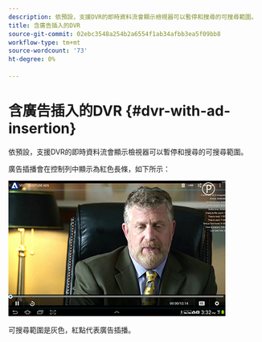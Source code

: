```yaml
---
description: 依預設，支援DVR的即時資料流會顯示檢視器可以暫停和搜尋的可搜尋範圍。
title: 含廣告插入的DVR
source-git-commit: 02ebc3548a254b2a6554f1ab34afbb3ea5f09bb8
workflow-type: tm+mt
source-wordcount: '73'
ht-degree: 0%

---
```


# 含廣告插入的DVR {#dvr-with-ad-insertion}

依預設，支援DVR的即時資料流會顯示檢視器可以暫停和搜尋的可搜尋範圍。

廣告插播會在控制列中顯示為紅色長條，如下所示：

<!--<a id="fig_720DD22D2318485EAB4BEA55C30D5ECF"></a>-->

![](assets/dvr-with-ads.jpg)

可搜尋範圍是灰色，紅點代表廣告插播。

